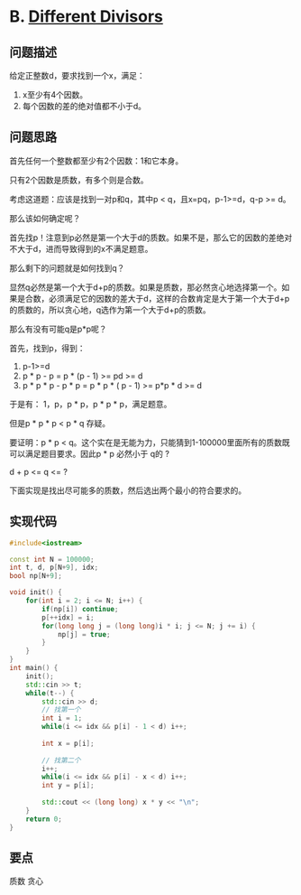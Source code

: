 # B. [Different Divisors](https://codeforces.com/problemset/problem/1474/B)

## 问题描述

给定正整数d，要求找到一个x，满足：

1. x至少有4个因数。
2. 每个因数的差的绝对值都不小于d。

## 问题思路

首先任何一个整数都至少有2个因数：1和它本身。

只有2个因数是质数，有多个则是合数。

考虑这道题：应该是找到一对p和q，其中p < q，且x=pq，p-1>=d，q-p >= d。



那么该如何确定呢？

首先找p！注意到p必然是第一个大于d的质数。如果不是，那么它的因数的差绝对不大于d，进而导致得到的x不满足题意。



那么剩下的问题就是如何找到q？

显然q必然是第一个大于d+p的质数。如果是质数，那必然贪心地选择第一个。如果是合数，必须满足它的因数的差大于d，这样的合数肯定是大于第一个大于d+p的质数的，所以贪心地，q选作为第一个大于d+p的质数。



那么有没有可能q是p*p呢？

首先，找到p，得到：

1. p-1>=d
2. p * p - p = p * (p - 1) >= pd >= d
3. p * p * p - p * p =  p * p * ( p - 1) >= p*p * d >= d

于是有： 1，p，p * p，p * p * p，满足题意。



但是p * p * p <  p * q 存疑。

要证明：p * p  < q。这个实在是无能为力，只能猜到1-100000里面所有的质数既可以满足题目要求。因此p * p 必然小于 q的 ?

d + p <= q <= ?



下面实现是找出尽可能多的质数，然后选出两个最小的符合要求的。

## 实现代码

```c++
#include<iostream>

const int N = 100000;
int t, d, p[N+9], idx;
bool np[N+9];

void init() {
	for(int i = 2; i <= N; i++) {
		if(np[i]) continue;
		p[++idx] = i;
		for(long long j = (long long)i * i; j <= N; j += i) {
			np[j] = true;
		}
	}
}
int main() {
	init();
	std::cin >> t;
	while(t--) {
		std::cin >> d;
		// 找第一个 
		int i = 1;
		while(i <= idx && p[i] - 1 < d) i++;
		
		int x = p[i];
		
		// 找第二个 
		i++;
		while(i <= idx && p[i] - x < d) i++;
		int y = p[i];
		
		std::cout << (long long) x * y << "\n";
	}
	return 0; 
} 
```



## 要点

质数  贪心